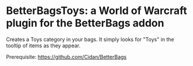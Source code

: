 # BetterBagsToys: a World of Warcraft plugin for the BetterBags addon

Creates a Toys category in your bags. It simply looks for "Toys" in the tooltip of items as they appear.

Prerequisite: https://github.com/Cidan/BetterBags
